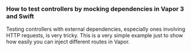 ### How to test controllers by mocking dependencies in Vapor 3 and Swift

Testing controllers with external dependencies, especially ones involving HTTP requests, is very tricky. This is a very simple example just to show how easily you can inject different routes in Vapor.

